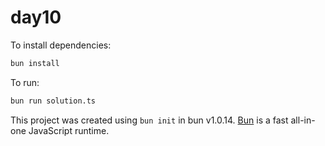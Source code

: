 # day10

To install dependencies:

```bash
bun install
```

To run:

```bash
bun run solution.ts
```

This project was created using `bun init` in bun v1.0.14. [Bun](https://bun.sh) is a fast all-in-one JavaScript runtime.
